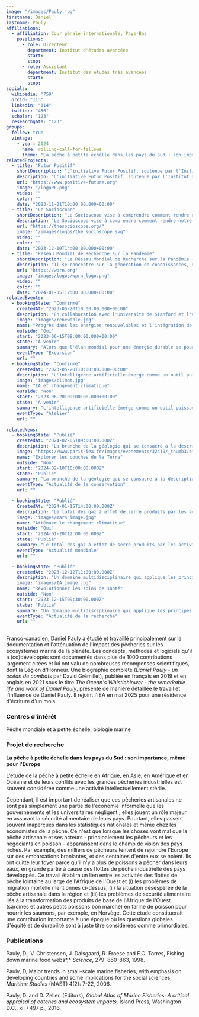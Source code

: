 ```yaml
---
image: "/images/Pauly.jpg"
firstname: Daniel
lastname: Pauly
affiliations:
  - affiliation: Cour pénale internationale, Pays-Bas
    positions:
      - role: Directeur
        department: Institut d'études avancées
        start:
        stop:
      - role: Assistant
        department: Institut des études très avancées
        start:
        stop:
socials:
  wikipedia: "759"
  orcid: "113"
  linkedin: "114"
  twitter: "456"
  scholar: "123"
  researchgate: "123"
groups:
  fellow: true
  vintage:
    - year: 2024
      name: rolling-call-for-fellows
      theme: "La pêche à petite échelle dans les pays du Sud : son importance, même pour l'Europe"
relatedProjects:
  - title: "Futur Positif"
    shortDescription: "L'initiative Futur Positif, soutenue par l'Institut d'études avancées de Paris et la Fondation 2100"
    description: "L'initiative Futur Positif, soutenue par l'Institut d'études avancées de Paris et la Fondation 2100, vise à faire connaître largement les travaux de prospective"
    url: "https://www.positive-future.org"
    image: "/logoPF.png"
    video: ""
    color: ""
    date: "2023-11-01T10:00:00.000+00:00"
  - title: "Le Socioscope"
    shortDescription: "Le Socioscope vise à comprendre comment rendre notre monde plus durable, en particulier en ce qui concerne l'alimentation"
    description: "Le Socioscope vise à comprendre comment rendre notre monde plus durable, en particulier en ce qui concerne l'alimentation"
    url: "https://thesocioscope.org/"
    image: "/images/logos/the_socioscope.svg"
    video: ""
    color: ""
    date: "2023-12-10T14:00:00.000+00:00"
  - title: "Réseau Mondial de Recherche sur la Pandémie"
    shortDescription: "Le Réseau Mondial de Recherche sur la Pandémie (WPRN) est dédié à faciliter la collaboration internationale en matière de recherche sur les pandémies"
    description: "Il se concentre sur la génération de connaissances, de données et d'outils qui peuvent être partagés entre les nations pour mieux comprendre et combattre les pandémies. Grâce à des partenariats avec des institutions comme l'Institut d'Études Avancées de Paris (Paris IAS), le WPRN rassemble des experts de premier plan pour répondre aux défis complexes posés par les crises sanitaires mondiales"
    url: "https://wprn.org"
    image: "images/logos/wprn_logo.png"
    video: ""
    color: ""
    date: "2024-01-05T12:00:00.000+00:00"
relatedEvents:
  - bookingState: "Confirmé"
    createdAt: "2023-05-20T10:00:00.000+00:00"
    description: "En collaboration avec l'Université de Stanford et l'Agence Internationale de l'Énergie"
    image: "images/renewable.jpg"
    name: "Progrès dans les énergies renouvelables et l'intégration de l'IA"
    outside: "Oui"
    start: "2023-06-15T08:00:00.000+00:00"
    state: "À venir"
    summary: "Alors que l'élan mondial pour une énergie durable se poursuit, l'intelligence artificielle joue un rôle clé dans l'optimisation des systèmes d'énergie renouvelable"
    eventType: "Excursion"
    url: ""
  - bookingState: "Confirmé"
    createdAt: "2023-05-20T10:00:00.000+00:00"
    description: "L'intelligence artificielle émerge comme un outil puissant dans la lutte contre le changement climatique"
    image: "images/climat.jpg"
    name: "IA et changement climatique"
    outside: "Non"
    start: "2023-06-20T09:00:00.000+00:00"
    state: "À venir"
    summary: "L'intelligence artificielle émerge comme un outil puissant dans la lutte contre le changement climatique"
    eventType: "Atelier"
    url: ""

relatedNews:
  - bookingState: "Publié"
    createdAt: "2024-02-05T09:00:00.000Z"
    description: "La branche de la géologie qui se consacre à la description et à la classification des roches."
    image: "https://www.paris-iea.fr/images/evenements/32419/_thumb3/emily-morter-8xaa0f9yqne-unsplash.jpg"
    name: "Explorer les couches de la Terre"
    outside: "Non"
    start: "2024-02-10T10:00:00.000Z"
    state: "Publié"
    summary: "La branche de la géologie qui se consacre à la description et à la classification des roches."
    eventType: "Actualité de la conservation"
    url: ""

  - bookingState: "Publié"
    CreatedAt: "2024-01-15T14:00:00.000Z"
    description: "Le total des gaz à effet de serre produits par les activités humaines, mesuré en équivalents dioxyde de carbone"
    image: "images/mars_image.jpg"
    name: "Atténuer le changement climatique"
    outside: "Oui"
    start: "2024-01-20T12:00:00.000Z"
    state: "Publié"
    summary: "Le total des gaz à effet de serre produits par les activités humaines, mesuré en équivalents dioxyde de carbone"
    eventType: "Actualité mondiale"
    url: ""

  - bookingState: "Publié"
    createdAt: "2023-12-12T11:00:00.000Z"
    description: "Un domaine multidisciplinaire qui applique les principes de l'ingénierie à la médecine et à la biologie à des fins de soins de santé"
    image: "images/IA_image.jpg"
    name: "Révolutionner les soins de santé"
    outside: "Non"
    start: "2023-12-15T09:30:00.000Z"
    state: "Publié"
    summary: "Un domaine multidisciplinaire qui applique les principes de l'ingénierie à la médecine et à la biologie à des fins de soins de santé"
    eventType: "Actualité de la recherche"
    url: ""
---
```


Franco-canadien, Daniel Pauly a étudié et travaillé principalement sur la documentation et l'atténuation de l'impact des pêcheries sur les écosystèmes marins de la planète. Les concepts, méthodes et logiciels qu'il a (co)développés sont documentés dans plus de 1000 contributions largement citées et lui ont valu de nombreuses récompenses scientifiques, dont la Légion d'Honneur. Une biographie complète (_Daniel Pauly - un océan de combats_ par David Grémillet), publiée en français en 2019 et en anglais en 2021 sous le titre _The Ocean's Whistleblower - the remarkable life and work of Daniel Pauly_, présente de manière détaillée le travail et l'influence de Daniel Pauly. Il rejoint l'IEA en mai 2025 pour une résidence d'écriture d'un mois.

### Centres d'intérêt

Pêche mondiale et à petite échelle, biologie marine

### Projet de recherche

**La pêche à petite échelle dans les pays du Sud : son importance, même pour l'Europe**

L'étude de la pêche à petite échelle en Afrique, en Asie, en Amérique et en Océanie et de leurs conflits avec les grandes pêcheries industrielles est souvent considérée comme une activité intellectuellement stérile.

Cependant, il est important de réaliser que ces pêcheries artisanales ne sont pas simplement une partie de l'économie informelle que les gouvernements et les universitaires négligent ; elles jouent un rôle majeur en assurant la sécurité alimentaire de leurs pays. Pourtant, elles passent souvent inaperçues dans les statistiques nationales et même chez les économistes de la pêche.
Ce n'est que lorsque les choses vont mal que la pêche artisanale et ses acteurs - principalement les pêcheurs et les négociants en poisson - apparaissent dans le champ de vision des pays riches. Par exemple, des milliers de pêcheurs tentent de rejoindre l'Europe sur des embarcations branlantes, et des centaines d'entre eux se noient. Ils ont quitté leur foyer parce qu'il n'y a plus de poissons à pêcher dans leurs eaux, en grande partie à cause des flottes de pêche industrielle des pays développés.
Ce travail établira un lien entre les activités des flottes de pêche lointaine au large de l'Afrique de l'Ouest et (i) les problèmes de migration mortelle mentionnés ci-dessus, (ii) la situation désespérée de la pêche artisanale dans la région et (iii) les problèmes de sécurité alimentaire liés à la transformation des produits de base de l'Afrique de l'Ouest (sardines et autres petits poissons bon marché) en farine de poisson pour nourrir les saumons, par exemple, en Norvège. Cette étude constituerait une contribution importante à une époque où les questions globales d'équité et de durabilité sont à juste titre considérées comme primordiales.

### Publications

Pauly, D., V. Christensen, J. Dalsgaard, R. Froese and F.C. Torres, Fishing down marine food webs*,* _Science_, 279: 860-863, 1998.

Pauly, D, Major trends in small-scale marine fisheries, with emphasis on developing countries and some implications for the social sciences, _Maritime Studies_ (MAST) 4(2): 7-22, 2006.

Pauly, D. and D. Zeller. (Editors)_,_ _Global Atlas of Marine Fisheries: A critical appraisal of catches and ecosystem impacts,_ Island Press, Washington D.C., xii +497 p., 2016.
